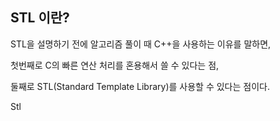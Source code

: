 ## STL 이란?

STL을 설명하기 전에 알고리즘 풀이 때 C++을 사용하는 이유를 말하면,		

첫번째로 C의 빠른 연산 처리를 혼용해서 쓸 수 있다는 점, 		

둘째로 STL(Standard Template Library)를 사용할 수 있다는 점이다.



Stl

